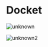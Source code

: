 # Docket
![unknown](https://user-images.githubusercontent.com/42979064/173188483-72779f28-30c4-43b3-afea-b8460074e1c0.png)

![unknown2](https://user-images.githubusercontent.com/42979064/173188493-8a40828c-fef2-4549-a837-82619715d822.png)
